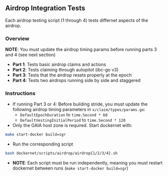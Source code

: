## Airdrop Integration Tests
Each airdrop testing script (1 through 4) tests differnet aspects of the airdrop. 

### Overview 
**NOTE**: You must update the airdrop timing params before running parts 3 and 4 (see next section)
* **Part 1**: Tests basic airdrop claims and actions
* **Part 2**: Tests claiming through autopilot (ibc-go v3)
* **Part 3**: Tests that the airdrop resets properly at the epoch
* **Part 4**: Tests two airdrops running side by side and staggered

### Instructions
* If running Part 3 or 4: Before building stride, you must update the following airdrop timing parameters in `x/claim/types/params.go`:
    * `DefaultEpochDuration` to `time.Second * 60`
    * `DefaultVestingInitialPeriod` to `time.Second * 120`
* Only the GAIA host zone is required. Start dockernet with:
```bash
make start-docker build=sgr
```
* Run the corresponding script
```bash
bash dockernet/scripts/airdrop/airdrop{1/2/3/4}.sh
```
* **NOTE**: Each script must be run independently, meaning you must restart dockernet between runs (`make start-docker build=sgr`)
